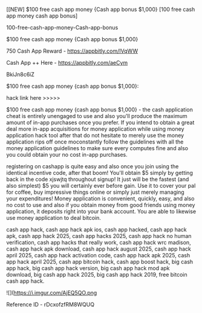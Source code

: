 [[NEW] $100 free cash app money {Cash app bonus $1,000} [100 free cash app money cash app bonus]

100-free-cash-app-money-Cash-app-bonus

$100 free cash app money {Cash app bonus $1,000}

750 Cash App Reward -  https://appbitly.com/IVqWW


Cash App ++ Here - https://appbitly.com/aeCym


BkiJn8c6iZ

$100 free cash app money {cash app bonus $1,000}:

hack link here >>>>>

$100 free cash app money {cash app bonus $1,000} - the cash application cheat is entirely unengaged to use and also you'll produce the maximum amount of in-app purchases once you prefer. If you intend to obtain a great deal more in-app acquisitions for money application while using money application hack tool after that do not hesitate to merely use the money application rips off once moconstantly follow the guidelines with all the money application guidelines to make sure every computes fine and also you could obtain your no cost in-app purchases.

registering on cashapp is quite easy and also once you join using the identical incentive code, after that boom! You'll obtain $5 simply by getting back in the code xjswjtq throughout signup! It just will be the fastest (and also simplest) $5 you will certainly ever before gain. Use it to cover your pal for coffee, buy impressive things online or simply just merely managing your expenditures! Money application is convenient, quickly, easy, and also no cost to use and also if you obtain money from good friends using money application, it deposits right into your bank account. You are able to likewise use money application to deal bitcoin.

cash app hack, cash app hack apk ios, cash app hacked, cash app hack apk, cash app hack 2025, cash app hacks 2025, cash app hack no human verification, cash app hacks that really work, cash app hack wrc madison, cash app hack apk download, cash app hack august 2025, cash app hack april 2025, cash app hack activation code, cash app hack apk 2025, cash app hack april 2025, cash app bitcoin hack, cash app boost hack, big cash app hack, big cash app hack version, big cash app hack mod apk download, big cash app hack 2025, big cash app hack 2019, free bitcoin cash app hack.

![](https://i.imgur.com/AjEQ5QO.png

Reference ID - rDcxofzfRM8WQUQ
